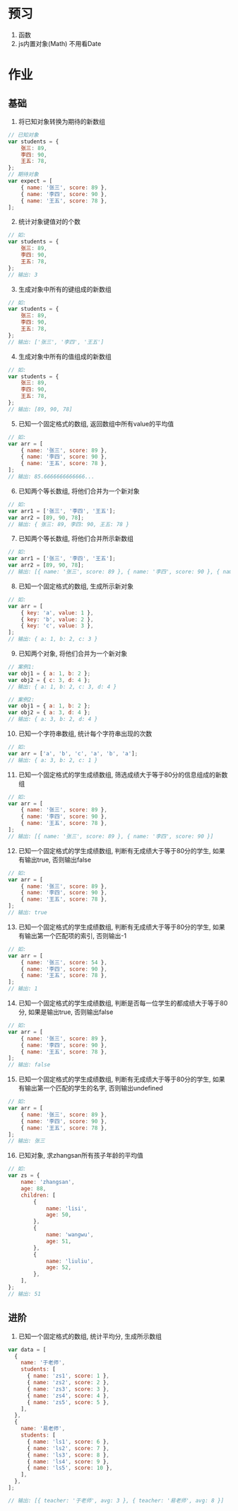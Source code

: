 # 预习
1. 函数
2. js内置对象(Math) 不用看Date

# 作业
## 基础
1. 将已知对象转换为期待的新数组
```js
// 已知对象
var students = {
    张三: 89,
    李四: 90,
    王五: 78,
};
// 期待对象
var expect = [
    { name: '张三', score: 89 },
    { name: '李四', score: 90 },
    { name: '王五', score: 78 },
];
```

2. 统计对象键值对的个数
```js
// 如:
var students = {
    张三: 89,
    李四: 90,
    王五: 78,
};
// 输出: 3
```

3. 生成对象中所有的键组成的新数组
```js
// 如:
var students = {
    张三: 89,
    李四: 90,
    王五: 78,
};
// 输出: ['张三', '李四', '王五']
```

4. 生成对象中所有的值组成的新数组
```js
// 如:
var students = {
    张三: 89,
    李四: 90,
    王五: 78,
};
// 输出: [89, 90, 78]
```

5. 已知一个固定格式的数组, 返回数组中所有value的平均值
```js
// 如:
var arr = [
    { name: '张三', score: 89 },
    { name: '李四', score: 90 },
    { name: '王五', score: 78 },
];
// 输出: 85.6666666666666...
```

6. 已知两个等长数组, 将他们合并为一个新对象
```js
// 如:
var arr1 = ['张三', '李四', '王五'];
var arr2 = [89, 90, 78];
// 输出: { 张三: 89, 李四: 90, 王五: 78 }
```

7. 已知两个等长数组, 将他们合并所示新数组
```js
// 如:
var arr1 = ['张三', '李四', '王五'];
var arr2 = [89, 90, 78];
// 输出: [{ name: '张三', score: 89 }, { name: '李四', score: 90 }, { name: '王五', score: 78 }]
```

8. 已知一个固定格式的数组, 生成所示新对象
```js
// 如:
var arr = [
    { key: 'a', value: 1 },
    { key: 'b', value: 2 },
    { key: 'c', value: 3 },
];
// 输出: { a: 1, b: 2, c: 3 }
```

9. 已知两个对象, 将他们合并为一个新对象
```js
// 案例1:
var obj1 = { a: 1, b: 2 };
var obj2 = { c: 3, d: 4 };
// 输出: { a: 1, b: 2, c: 3, d: 4 }

// 案例2:
var obj1 = { a: 1, b: 2 };
var obj2 = { a: 3, d: 4 };
// 输出: { a: 3, b: 2, d: 4 }
```

10. 已知一个字符串数组, 统计每个字符串出现的次数
```js
// 如:
var arr = ['a', 'b', 'c', 'a', 'b', 'a'];
// 输出: { a: 3, b: 2, c: 1 }
```

11. 已知一个固定格式的学生成绩数组, 筛选成绩大于等于80分的信息组成的新数组
```js
// 如:
var arr = [
    { name: '张三', score: 89 },
    { name: '李四', score: 90 },
    { name: '王五', score: 78 },
];
// 输出: [{ name: '张三', score: 89 }, { name: '李四', score: 90 }]
```

12. 已知一个固定格式的学生成绩数组, 判断有无成绩大于等于80分的学生, 如果有输出true, 否则输出false
```js
// 如:
var arr = [
    { name: '张三', score: 89 },
    { name: '李四', score: 90 },
    { name: '王五', score: 78 },
];
// 输出: true
```

13. 已知一个固定格式的学生成绩数组, 判断有无成绩大于等于80分的学生, 如果有输出第一个匹配项的索引, 否则输出-1
```js
// 如:
var arr = [
    { name: '张三', score: 54 },
    { name: '李四', score: 90 },
    { name: '王五', score: 78 },
];
// 输出: 1
```

14. 已知一个固定格式的学生成绩数组, 判断是否每一位学生的都成绩大于等于80分, 如果是输出true, 否则输出false
```js
// 如:
var arr = [
    { name: '张三', score: 89 },
    { name: '李四', score: 90 },
    { name: '王五', score: 78 },
];
// 输出: false
```

15. 已知一个固定格式的学生成绩数组, 判断有无成绩大于等于80分的学生, 如果有输出第一个匹配的学生的名字, 否则输出undefined
```js
// 如:
var arr = [
    { name: '张三', score: 89 },
    { name: '李四', score: 90 },
    { name: '王五', score: 78 },
];
// 输出: 张三
```

16. 已知对象, 求zhangsan所有孩子年龄的平均值
```js
// 如:
var zs = {
    name: 'zhangsan',
    age: 88,
    children: [
        {
            name: 'lisi',
            age: 50,
        },
        {
            name: 'wangwu',
            age: 51,
        },
        {
            name: 'liuliu',
            age: 52,
        },
    ],
};
// 输出: 51
```

## 进阶
1. 已知一个固定格式的数组, 统计平均分, 生成所示数组
```js
var data = [
  {
    name: '于老师',
    students: [
      { name: 'zs1', score: 1 },
      { name: 'zs2', score: 2 },
      { name: 'zs3', score: 3 },
      { name: 'zs4', score: 4 },
      { name: 'zs5', score: 5 },
    ],
  },
  {
    name: '易老师',
    students: [
      { name: 'ls1', score: 6 },
      { name: 'ls2', score: 7 },
      { name: 'ls3', score: 8 },
      { name: 'ls4', score: 9 },
      { name: 'ls5', score: 10 },
    ],
  },
];

// 输出: [{ teacher: '于老师', avg: 3 }, { teacher: '易老师', avg: 8 }]
```
